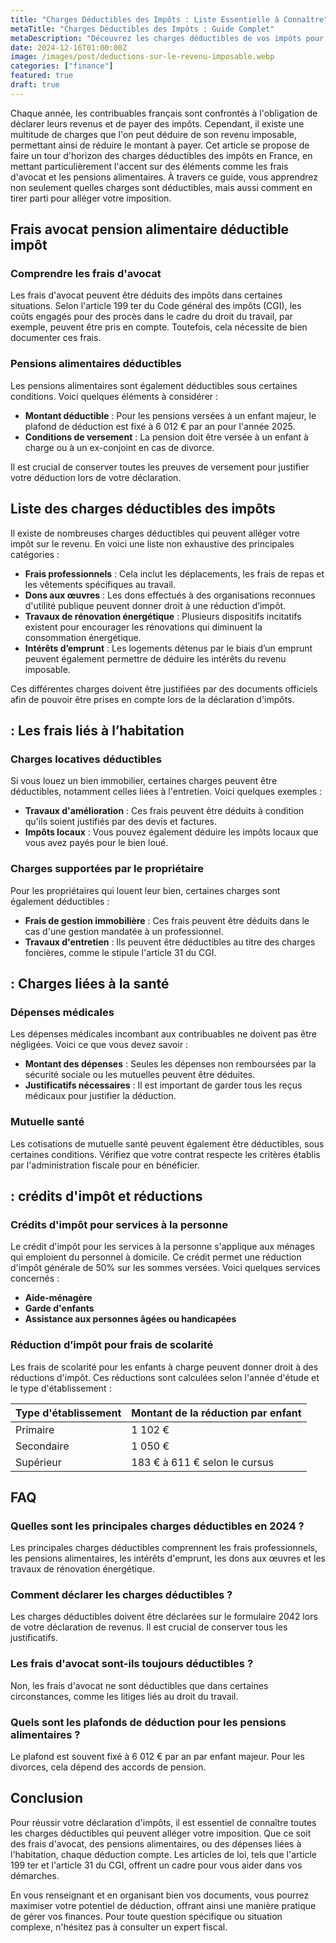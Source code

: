 ```yaml
---
title: "Charges Déductibles des Impôts : Liste Essentielle à Connaître"
metaTitle: "Charges Déductibles des Impôts : Guide Complet"
metaDescription: "Découvrez les charges déductibles de vos impôts pour optimiser votre déclaration et réduire votre imposition."
date: 2024-12-16T01:00:00Z
image: /images/post/deductions-sur-le-revenu-imposable.webp
categories: ["finance"]
featured: true
draft: true
---
```


Chaque année, les contribuables français sont confrontés à l'obligation de déclarer leurs revenus et de payer des impôts. Cependant, il existe une multitude de charges que l'on peut déduire de son revenu imposable, permettant ainsi de réduire le montant à payer. Cet article se propose de faire un tour d'horizon des charges déductibles des impôts en France, en mettant particulièrement l'accent sur des éléments comme les frais d'avocat et les pensions alimentaires. À travers ce guide, vous apprendrez non seulement quelles charges sont déductibles, mais aussi comment en tirer parti pour alléger votre imposition.

## Frais avocat pension alimentaire déductible impôt

### Comprendre les frais d'avocat

Les frais d'avocat peuvent être déduits des impôts dans certaines situations. Selon l'article 199 ter du Code général des impôts (CGI), les coûts engagés pour des procès dans le cadre du droit du travail, par exemple, peuvent être pris en compte. Toutefois, cela nécessite de bien documenter ces frais.

### Pensions alimentaires déductibles

Les pensions alimentaires sont également déductibles sous certaines conditions. Voici quelques éléments à considérer :

- **Montant déductible** : Pour les pensions versées à un enfant majeur, le plafond de déduction est fixé à 6 012 € par an pour l'année 2025.
- **Conditions de versement** : La pension doit être versée à un enfant à charge ou à un ex-conjoint en cas de divorce.

Il est crucial de conserver toutes les preuves de versement pour justifier votre déduction lors de votre déclaration.

## Liste des charges déductibles des impôts

Il existe de nombreuses charges déductibles qui peuvent alléger votre impôt sur le revenu. En voici une liste non exhaustive des principales catégories :

- **Frais professionnels** : Cela inclut les déplacements, les frais de repas et les vêtements spécifiques au travail.
- **Dons aux œuvres** : Les dons effectués à des organisations reconnues d'utilité publique peuvent donner droit à une réduction d’impôt.
- **Travaux de rénovation énergétique** : Plusieurs dispositifs incitatifs existent pour encourager les rénovations qui diminuent la consommation énergétique.
- **Intérêts d’emprunt** : Les logements détenus par le biais d’un emprunt peuvent également permettre de déduire les intérêts du revenu imposable.
  
Ces différentes charges doivent être justifiées par des documents officiels afin de pouvoir être prises en compte lors de la déclaration d'impôts.

##  : Les frais liés à l’habitation

### Charges locatives déductibles

Si vous louez un bien immobilier, certaines charges peuvent être déductibles, notamment celles liées à l'entretien. Voici quelques exemples :

- **Travaux d'amélioration** : Ces frais peuvent être déduits à condition qu'ils soient justifiés par des devis et factures.
- **Impôts locaux** : Vous pouvez également déduire les impôts locaux que vous avez payés pour le bien loué.

### Charges supportées par le propriétaire

Pour les propriétaires qui louent leur bien, certaines charges sont également déductibles :

- **Frais de gestion immobilière** : Ces frais peuvent être déduits dans le cas d'une gestion mandatée à un professionnel.
- **Travaux d'entretien** : Ils peuvent être déductibles au titre des charges foncières, comme le stipule l'article 31 du CGI.

##  : Charges liées à la santé

### Dépenses médicales

Les dépenses médicales incombant aux contribuables ne doivent pas être négligées. Voici ce que vous devez savoir :

- **Montant des dépenses** : Seules les dépenses non remboursées par la sécurité sociale ou les mutuelles peuvent être déduites.
- **Justificatifs nécessaires** : Il est important de garder tous les reçus médicaux pour justifier la déduction.

### Mutuelle santé

Les cotisations de mutuelle santé peuvent également être déductibles, sous certaines conditions. Vérifiez que votre contrat respecte les critères établis par l'administration fiscale pour en bénéficier.

##  : crédits d'impôt et réductions

### Crédits d'impôt pour services à la personne

Le crédit d'impôt pour les services à la personne s'applique aux ménages qui emploient du personnel à domicile. Ce crédit permet une réduction d'impôt générale de 50% sur les sommes versées. Voici quelques services concernés :

- **Aide-ménagère**
- **Garde d'enfants**
- **Assistance aux personnes âgées ou handicapées**

### Réduction d’impôt pour frais de scolarité

Les frais de scolarité pour les enfants à charge peuvent donner droit à des réductions d'impôt. Ces réductions sont calculées selon l'année d'étude et le type d'établissement :

| Type d'établissement | Montant de la réduction par enfant |
|---------------------|-----------------------------------|
| Primaire            | 1 102 €                           |
| Secondaire          | 1 050 €                           |
| Supérieur           | 183 € à 611 € selon le cursus     |

## FAQ

### Quelles sont les principales charges déductibles en 2024 ?

Les principales charges déductibles comprennent les frais professionnels, les pensions alimentaires, les intérêts d'emprunt, les dons aux œuvres et les travaux de rénovation énergétique.

### Comment déclarer les charges déductibles ?

Les charges déductibles doivent être déclarées sur le formulaire 2042 lors de votre déclaration de revenus. Il est crucial de conserver tous les justificatifs.

### Les frais d'avocat sont-ils toujours déductibles ?

Non, les frais d'avocat ne sont déductibles que dans certaines circonstances, comme les litiges liés au droit du travail.

### Quels sont les plafonds de déduction pour les pensions alimentaires ?

Le plafond est souvent fixé à 6 012 € par an par enfant majeur. Pour les divorces, cela dépend des accords de pension.

## Conclusion

Pour réussir votre déclaration d'impôts, il est essentiel de connaître toutes les charges déductibles qui peuvent alléger votre imposition. Que ce soit des frais d'avocat, des pensions alimentaires, ou des dépenses liées à l'habitation, chaque déduction compte. Les articles de loi, tels que l'article 199 ter et l'article 31 du CGI, offrent un cadre pour vous aider dans vos démarches. 

En vous renseignant et en organisant bien vos documents, vous pourrez maximiser votre potentiel de déduction, offrant ainsi une manière pratique de gérer vos finances. Pour toute question spécifique ou situation complexe, n'hésitez pas à consulter un expert fiscal.